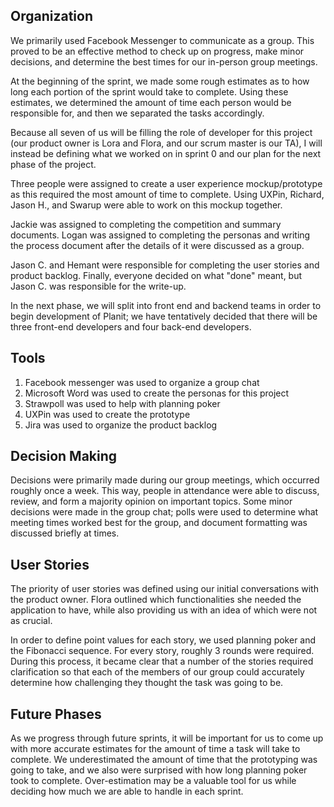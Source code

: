 ## Organization

We primarily used Facebook Messenger to communicate as a group. This proved to be an effective method to check up on progress, make minor decisions, and determine the best times for our in-person group meetings.

At the beginning of the sprint, we made some rough estimates as to how long each portion of the sprint would take to complete. Using these estimates, we determined the amount of time each person would be responsible for, and then we separated the tasks accordingly.

Because all seven of us will be filling the role of developer for this project (our product owner is Lora and Flora, and our scrum master is our TA), I will instead be defining what we worked on in sprint 0 and our plan for the next phase of the project.

Three people were assigned to create a user experience mockup/prototype as this required the most amount of time to complete. Using UXPin, Richard, Jason H., and Swarup were able to work on this mockup together.

Jackie was assigned to completing the competition and summary documents. Logan was assigned to completing the personas and writing the process document after the details of it were discussed as a group.

Jason C. and Hemant were responsible for completing the user stories and product backlog. Finally, everyone decided on what "done" meant, but Jason C. was responsible for the write-up.

In the next phase, we will split into front end and backend teams in order to begin development of Planit; we have tentatively decided that there will be three front-end developers and four back-end developers.

## Tools

1) Facebook messenger was used to organize a group chat
2) Microsoft Word was used to create the personas for this project
3) Strawpoll was used to help with planning poker
4) UXPin was used to create the prototype
5) Jira was used to organize the product backlog

## Decision Making

Decisions were primarily made during our group meetings, which occurred roughly once a week. This way, people in attendance were able to discuss, review, and form a majority opinion on important topics. Some minor decisions were made in the group chat; polls were used to determine what meeting times worked best for the group, and document formatting was discussed briefly at times.

## User Stories

The priority of user stories was defined using our initial conversations with the product owner. Flora outlined which functionalities she needed the application to have, while also providing us with an idea of which were not as crucial. 

In order to define point values for each story, we used planning poker and the Fibonacci sequence. For every story, roughly 3 rounds were required. During this process, it became clear that a number of the stories required clarification so that each of the members of our group could accurately determine how challenging they thought the task was going to be.

## Future Phases

As we progress through future sprints, it will be important for us to come up with more accurate estimates for the amount of time a task will take to complete. We underestimated the amount of time that the prototyping was going to take, and we also were surprised with how long planning poker took to complete. Over-estimation may be a valuable tool for us while deciding how much we are able to handle in each sprint.
